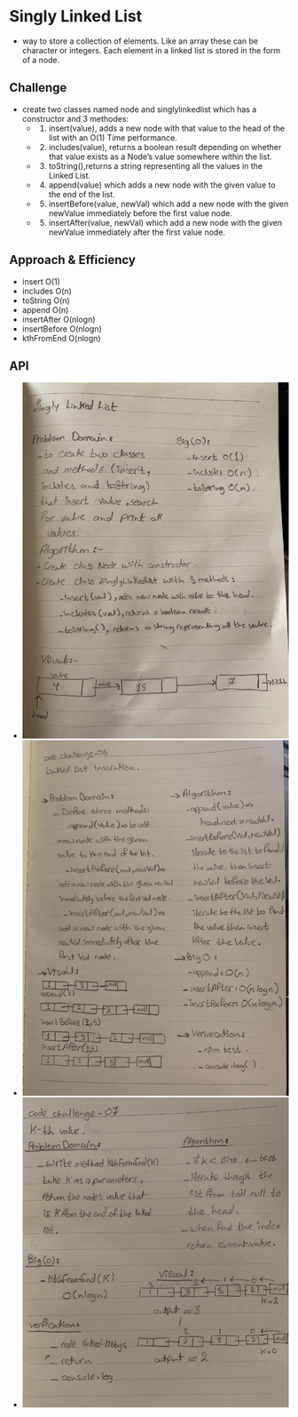 # Singly Linked List
  -  way to store a collection of elements. Like an array these can be character or integers. Each element in a linked list is stored in the form of a node.

## Challenge
- create two classes named node and singlylinkedlist which has a constructor and 3 methodes:
  - 1. insert(value), adds a new node with that value to the head of the list with an O(1) Time performance.
  - 2. includes(value), returns a boolean result depending on whether that value exists as a Node’s value somewhere within the list.
  - 3. toString(),returns a string representing all the values in the Linked List.
  - 4. append(value) which adds a new node with the given value to the end of the list.
  - 5. insertBefore(value, newVal) which add a new node with the given newValue immediately before the first value node.
  - 5. insertAfter(value, newVal) which add a new node with the given newValue immediately after the first value node.

## Approach & Efficiency
- insert O(1)
- includes O(n)
- toString O(n)
- append O(n)
- insertAfter O(nlogn)
- insertBefore O(nlogn)
- kthFromEnd O(nlogn)


## API
 - ![](../../assets/signly-linked-list.jpg)
 - ![](../../assets/insertions-linked-list.jpg)
 - ![](../../assets/k-th-linked-list.jpg)

